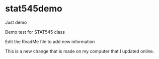 # stat545demo
Just demo

Demo test for STAT545 class

Edit the ReadMe file to add new information

This is a new change that is made on my computer that I updated online.
